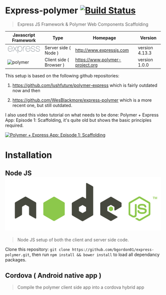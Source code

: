 # Express-polymer [![Build Status](https://travis-ci.org/bgordon01/express-polymer.svg?branch=develop)](https://travis-ci.org/bgordon01/express-polymer)
> Express JS Framework & Polymer Web Components Scaffolding 

Javascript Framework | Type | Homepage | Version
-------------------- | ---- | -------- | -------
![express](https://raw.githubusercontent.com/bgordon01/express-polymer/develop/expressLogo.png) | Server side ( Node ) | http://www.expressjs.com | version 4.13.3
![polymer](https://rawgit.com/bgordon01/express-polymer/develop/polymerLogo.svg) | Client side ( Browser )| https://www.polymer-project.org | version 1.0.0

This setup is based on the following github repositories: 

1. https://github.com/lushfuture/polymer-express which is fairly outdated now and then

2. https://github.com/WesBlackmore/express-polymer which is a more recent one, but still outdated.

I also used this video tutorial on what needs to be done: Polymer + Express App: Episode 1: Scaffolding, it's quite old but shows the basic principles required.

[![Polymer + Express App: Episode 1: Scaffolding](https://img.youtube.com/vi/Tm9tz_vwTTA/0.jpg)](https://www.youtube.com/watch?v=Tm9tz_vwTTA)

# Installation

## Node JS ![node](https://raw.githubusercontent.com/bgordon01/express-polymer/develop/nodejsLogo.png)

> Node JS setup of both the client and server side code.

Clone this repository: `git clone https://github.com/bgordon01/express-polymer.git`, then run `npm install && bower install` to load all dependancy packages.

## Cordova ( Android native app )

> Compile the polymer client side app into a cordova hybrid app


